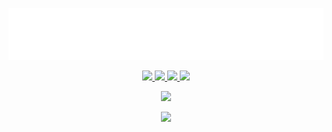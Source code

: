 <p align="center"><img src="img/howdy.svg" /></p>

<p align="center">
  <a href="https://github.com/torrobinson">
    <img src="https://img.shields.io/badge/GitHub-B5179E?logo=GitHub&logoColor=white" />
  </a>
  <a href="https://www.linkedin.com/in/torrobinson/">
    <img src="https://img.shields.io/badge/LinkedIn-4895EF?logo=LinkedIn&logoColor=white" />
  </a>
  <a href="https://www.last.fm/user/torrobinson">
    <img src="https://img.shields.io/badge/Last.fm-F72585?logo=Apple-Music&logoColor=white" />
  </a>
  <a href="https://www.torrobinson.com/">
    <img src="https://img.shields.io/badge/Personal%20Website-560BAD?logo=HomeAdvisor&logoColor=white" />
  </a>
</p>

<p align="center">
  <img src="https://github-readme-stats.vercel.app/api?username=torrobinson&count_private=true&include_all_commits=true&show_icons=true&theme=material-palenight&hide_border=true&bg_color=ffffff00&title_color=F72585&icon_color=5F93EB&text_color=A6ABCA" />
</p>
<p align="center">
  <img src="https://github-readme-stats.vercel.app/api/top-langs/?username=torrobinson&langs_count=10&layout=compact&title_color=F72585&hide_border=true&bg_color=ffffff00&custom_title=Languages&card_width=450&text_color=A6ABCA" />
</p>
